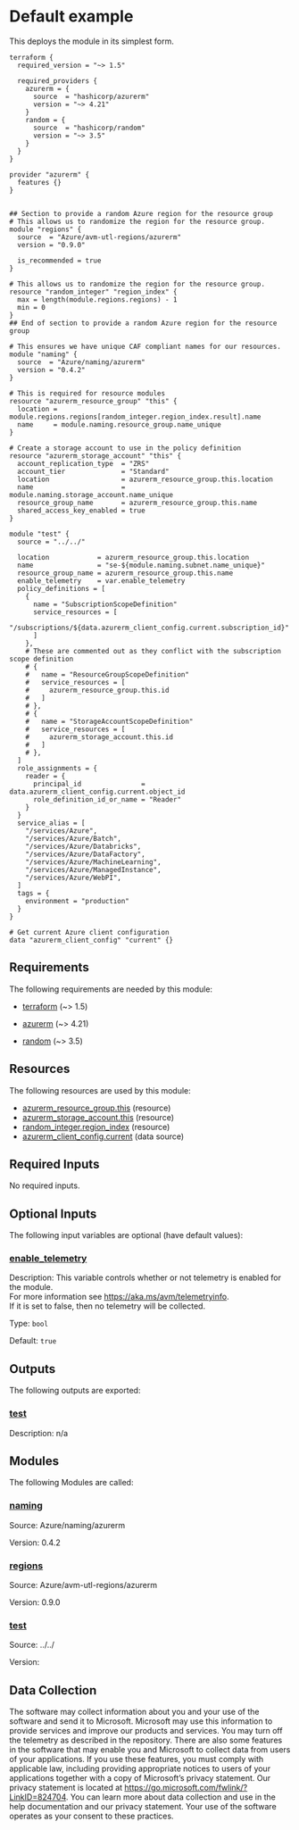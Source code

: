 <!-- BEGIN_TF_DOCS -->
<!-- Code generated by terraform-docs. DO NOT EDIT. -->
# Default example

This deploys the module in its simplest form.

```hcl
terraform {
  required_version = "~> 1.5"

  required_providers {
    azurerm = {
      source  = "hashicorp/azurerm"
      version = "~> 4.21"
    }
    random = {
      source  = "hashicorp/random"
      version = "~> 3.5"
    }
  }
}

provider "azurerm" {
  features {}
}


## Section to provide a random Azure region for the resource group
# This allows us to randomize the region for the resource group.
module "regions" {
  source  = "Azure/avm-utl-regions/azurerm"
  version = "0.9.0"

  is_recommended = true
}

# This allows us to randomize the region for the resource group.
resource "random_integer" "region_index" {
  max = length(module.regions.regions) - 1
  min = 0
}
## End of section to provide a random Azure region for the resource group

# This ensures we have unique CAF compliant names for our resources.
module "naming" {
  source  = "Azure/naming/azurerm"
  version = "0.4.2"
}

# This is required for resource modules
resource "azurerm_resource_group" "this" {
  location = module.regions.regions[random_integer.region_index.result].name
  name     = module.naming.resource_group.name_unique
}

# Create a storage account to use in the policy definition
resource "azurerm_storage_account" "this" {
  account_replication_type  = "ZRS"
  account_tier              = "Standard"
  location                  = azurerm_resource_group.this.location
  name                      = module.naming.storage_account.name_unique
  resource_group_name       = azurerm_resource_group.this.name
  shared_access_key_enabled = true
}

module "test" {
  source = "../../"

  location            = azurerm_resource_group.this.location
  name                = "se-${module.naming.subnet.name_unique}"
  resource_group_name = azurerm_resource_group.this.name
  enable_telemetry    = var.enable_telemetry
  policy_definitions = [
    {
      name = "SubscriptionScopeDefinition"
      service_resources = [
        "/subscriptions/${data.azurerm_client_config.current.subscription_id}"
      ]
    },
    # These are commented out as they conflict with the subscription scope definition
    # {
    #   name = "ResourceGroupScopeDefinition"
    #   service_resources = [
    #     azurerm_resource_group.this.id
    #   ]
    # },
    # {
    #   name = "StorageAccountScopeDefinition"
    #   service_resources = [
    #     azurerm_storage_account.this.id
    #   ]
    # },
  ]
  role_assignments = {
    reader = {
      principal_id               = data.azurerm_client_config.current.object_id
      role_definition_id_or_name = "Reader"
    }
  }
  service_alias = [
    "/services/Azure",
    "/services/Azure/Batch",
    "/services/Azure/Databricks",
    "/services/Azure/DataFactory",
    "/services/Azure/MachineLearning",
    "/services/Azure/ManagedInstance",
    "/services/Azure/WebPI",
  ]
  tags = {
    environment = "production"
  }
}

# Get current Azure client configuration
data "azurerm_client_config" "current" {}

```

<!-- markdownlint-disable MD033 -->
## Requirements

The following requirements are needed by this module:

- <a name="requirement_terraform"></a> [terraform](#requirement\_terraform) (~> 1.5)

- <a name="requirement_azurerm"></a> [azurerm](#requirement\_azurerm) (~> 4.21)

- <a name="requirement_random"></a> [random](#requirement\_random) (~> 3.5)

## Resources

The following resources are used by this module:

- [azurerm_resource_group.this](https://registry.terraform.io/providers/hashicorp/azurerm/latest/docs/resources/resource_group) (resource)
- [azurerm_storage_account.this](https://registry.terraform.io/providers/hashicorp/azurerm/latest/docs/resources/storage_account) (resource)
- [random_integer.region_index](https://registry.terraform.io/providers/hashicorp/random/latest/docs/resources/integer) (resource)
- [azurerm_client_config.current](https://registry.terraform.io/providers/hashicorp/azurerm/latest/docs/data-sources/client_config) (data source)

<!-- markdownlint-disable MD013 -->
## Required Inputs

No required inputs.

## Optional Inputs

The following input variables are optional (have default values):

### <a name="input_enable_telemetry"></a> [enable\_telemetry](#input\_enable\_telemetry)

Description: This variable controls whether or not telemetry is enabled for the module.  
For more information see <https://aka.ms/avm/telemetryinfo>.  
If it is set to false, then no telemetry will be collected.

Type: `bool`

Default: `true`

## Outputs

The following outputs are exported:

### <a name="output_test"></a> [test](#output\_test)

Description: n/a

## Modules

The following Modules are called:

### <a name="module_naming"></a> [naming](#module\_naming)

Source: Azure/naming/azurerm

Version: 0.4.2

### <a name="module_regions"></a> [regions](#module\_regions)

Source: Azure/avm-utl-regions/azurerm

Version: 0.9.0

### <a name="module_test"></a> [test](#module\_test)

Source: ../../

Version:

<!-- markdownlint-disable-next-line MD041 -->
## Data Collection

The software may collect information about you and your use of the software and send it to Microsoft. Microsoft may use this information to provide services and improve our products and services. You may turn off the telemetry as described in the repository. There are also some features in the software that may enable you and Microsoft to collect data from users of your applications. If you use these features, you must comply with applicable law, including providing appropriate notices to users of your applications together with a copy of Microsoft’s privacy statement. Our privacy statement is located at <https://go.microsoft.com/fwlink/?LinkID=824704>. You can learn more about data collection and use in the help documentation and our privacy statement. Your use of the software operates as your consent to these practices.
<!-- END_TF_DOCS -->